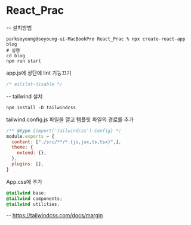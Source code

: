 # React_Prac
-- 설치방법

```
parksoyoung@soyoung-ui-MacBookPro React_Prac % npx create-react-app blog
# 실행
cd blog 
npm run start
```

app.js에 상단에 lint 기능끄기
```javascript
/* eslilnt-disable */
```

-- tailwind 설치
```
npm install -D tailwindcss
```

tailwind.config.js 파일을 열고 템플릿 파일의 경로를 추가
``` javascript
/** @type {import('tailwindcss').Config} */
module.exports = {
  content: ["./src/**/*.{js,jsx,ts,tsx}",],
  theme: {
    extend: {},
  },
  plugins: [],
}
```
App.css에 추가
```css
@tailwind base;
@tailwind components;
@tailwind utilities;
```
-- https://tailwindcss.com/docs/margin


